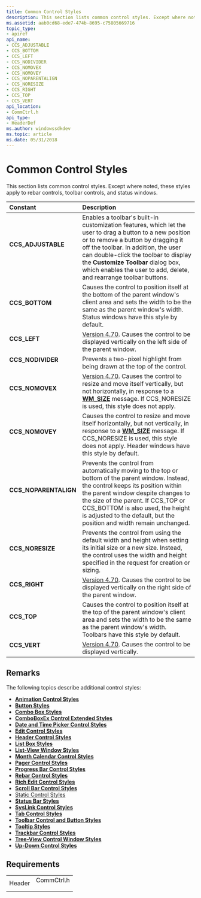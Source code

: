 ```yaml
---
title: Common Control Styles
description: This section lists common control styles. Except where noted, these styles apply to rebar controls, toolbar controls, and status windows.
ms.assetid: aab0cd68-ede7-474b-8695-c75805669716
topic_type:
- apiref
api_name:
- CCS_ADJUSTABLE
- CCS_BOTTOM
- CCS_LEFT
- CCS_NODIVIDER
- CCS_NOMOVEX
- CCS_NOMOVEY
- CCS_NOPARENTALIGN
- CCS_NORESIZE
- CCS_RIGHT
- CCS_TOP
- CCS_VERT
api_location:
- CommCtrl.h
api_type:
- HeaderDef
ms.author: windowssdkdev
ms.topic: article
ms.date: 05/31/2018
---
```


# Common Control Styles

This section lists common control styles. Except where noted, these styles apply to rebar controls, toolbar controls, and status windows.



| Constant                                                                                                                                                                  | Description                                                                                                                                                                                                                                                                                                                                           |
|:--------------------------------------------------------------------------------------------------------------------------------------------------------------------------|:------------------------------------------------------------------------------------------------------------------------------------------------------------------------------------------------------------------------------------------------------------------------------------------------------------------------------------------------------|
| <span id="CCS_ADJUSTABLE"></span><span id="ccs_adjustable"></span><dl> <dt>**CCS\_ADJUSTABLE**</dt> </dl>          | Enables a toolbar's built-in customization features, which let the user to drag a button to a new position or to remove a button by dragging it off the toolbar. In addition, the user can double-click the toolbar to display the **Customize Toolbar** dialog box, which enables the user to add, delete, and rearrange toolbar buttons.<br/> |
| <span id="CCS_BOTTOM"></span><span id="ccs_bottom"></span><dl> <dt>**CCS\_BOTTOM**</dt> </dl>                      | Causes the control to position itself at the bottom of the parent window's client area and sets the width to be the same as the parent window's width. Status windows have this style by default.<br/>                                                                                                                                          |
| <span id="CCS_LEFT"></span><span id="ccs_left"></span><dl> <dt>**CCS\_LEFT**</dt> </dl>                            | [Version 4.70](common-controls-intro.md). Causes the control to be displayed vertically on the left side of the parent window.<br/>                                                                                                                                                                                                            |
| <span id="CCS_NODIVIDER"></span><span id="ccs_nodivider"></span><dl> <dt>**CCS\_NODIVIDER**</dt> </dl>             | Prevents a two-pixel highlight from being drawn at the top of the control. <br/>                                                                                                                                                                                                                                                                |
| <span id="CCS_NOMOVEX"></span><span id="ccs_nomovex"></span><dl> <dt>**CCS\_NOMOVEX**</dt> </dl>                   | [Version 4.70](common-controls-intro.md). Causes the control to resize and move itself vertically, but not horizontally, in response to a [**WM\_SIZE**](https://msdn.microsoft.com/library/windows/desktop/ms632646) message. If CCS\_NORESIZE is used, this style does not apply.<br/>                                                                                                    |
| <span id="CCS_NOMOVEY"></span><span id="ccs_nomovey"></span><dl> <dt>**CCS\_NOMOVEY**</dt> </dl>                   | Causes the control to resize and move itself horizontally, but not vertically, in response to a [**WM\_SIZE**](https://msdn.microsoft.com/library/windows/desktop/ms632646) message. If CCS\_NORESIZE is used, this style does not apply. Header windows have this style by default.<br/>                                                                                                    |
| <span id="CCS_NOPARENTALIGN"></span><span id="ccs_noparentalign"></span><dl> <dt>**CCS\_NOPARENTALIGN**</dt> </dl> | Prevents the control from automatically moving to the top or bottom of the parent window. Instead, the control keeps its position within the parent window despite changes to the size of the parent. If CCS\_TOP or CCS\_BOTTOM is also used, the height is adjusted to the default, but the position and width remain unchanged. <br/>        |
| <span id="CCS_NORESIZE"></span><span id="ccs_noresize"></span><dl> <dt>**CCS\_NORESIZE**</dt> </dl>                | Prevents the control from using the default width and height when setting its initial size or a new size. Instead, the control uses the width and height specified in the request for creation or sizing. <br/>                                                                                                                                 |
| <span id="CCS_RIGHT"></span><span id="ccs_right"></span><dl> <dt>**CCS\_RIGHT**</dt> </dl>                         | [Version 4.70](common-controls-intro.md). Causes the control to be displayed vertically on the right side of the parent window.<br/>                                                                                                                                                                                                           |
| <span id="CCS_TOP"></span><span id="ccs_top"></span><dl> <dt>**CCS\_TOP**</dt> </dl>                               | Causes the control to position itself at the top of the parent window's client area and sets the width to be the same as the parent window's width. Toolbars have this style by default. <br/>                                                                                                                                                  |
| <span id="CCS_VERT"></span><span id="ccs_vert"></span><dl> <dt>**CCS\_VERT**</dt> </dl>                            | [Version 4.70](common-controls-intro.md). Causes the control to be displayed vertically.<br/>                                                                                                                                                                                                                                                  |



## Remarks

The following topics describe additional control styles:

-   [**Animation Control Styles**](animation-control-styles.md)
-   [**Button Styles**](button-styles.md)
-   [**Combo Box Styles**](combo-box-styles.md)
-   [**ComboBoxEx Control Extended Styles**](comboboxex-control-extended-styles.md)
-   [**Date and Time Picker Control Styles**](date-and-time-picker-control-styles.md)
-   [**Edit Control Styles**](edit-control-styles.md)
-   [**Header Control Styles**](header-control-styles.md)
-   [**List Box Styles**](list-box-styles.md)
-   [**List-View Window Styles**](list-view-window-styles.md)
-   [**Month Calendar Control Styles**](month-calendar-control-styles.md)
-   [**Pager Control Styles**](pager-control-styles.md)
-   [**Progress Bar Control Styles**](progress-bar-control-styles.md)
-   [**Rebar Control Styles**](rebar-control-styles.md)
-   [**Rich Edit Control Styles**](rich-edit-control-styles.md)
-   [**Scroll Bar Control Styles**](scroll-bar-control-styles.md)
-   [Static Control Styles](static-control-styles.md)
-   [**Status Bar Styles**](status-bar-styles.md)
-   [**SysLink Control Styles**](syslink-control-styles.md)
-   [**Tab Control Styles**](tab-control-styles.md)
-   [**Toolbar Control and Button Styles**](toolbar-control-and-button-styles.md)
-   [**Tooltip Styles**](tooltip-styles.md)
-   [**Trackbar Control Styles**](trackbar-control-styles.md)
-   [**Tree-View Control Window Styles**](tree-view-control-window-styles.md)
-   [**Up-Down Control Styles**](up-down-control-styles.md)

## Requirements



|                   |                                                                                       |
|-------------------|---------------------------------------------------------------------------------------|
| Header<br/> | <dl> <dt>CommCtrl.h</dt> </dl> |



 

 





